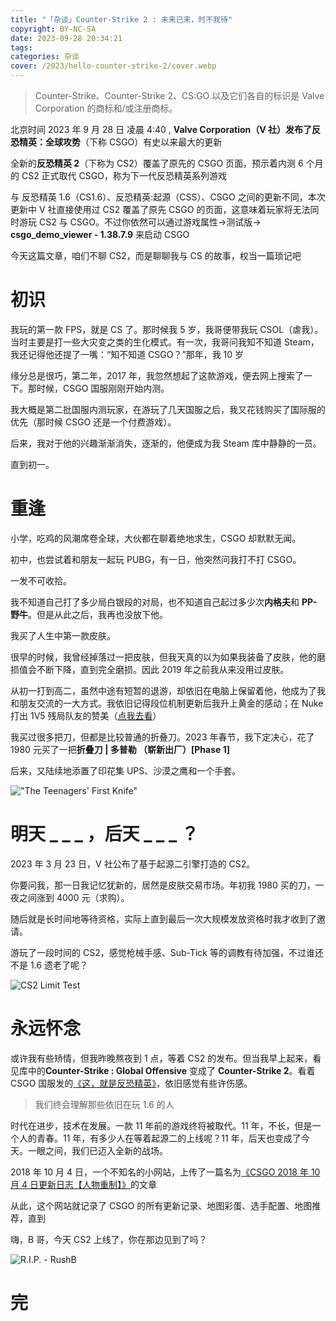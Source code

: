 ```yaml
---
title: "「杂谈」Counter-Strike 2 : 未来已来，时不我待"
copyright: BY-NC-SA
date: 2023-09-28 20:34:21
tags:
categories: 杂谈
cover: /2023/hello-counter-strike-2/cover.webp
---
```


> Counter-Strike、Counter-Strike 2、CS:GO 以及它们各自的标识是 Valve Corporation 的商标和/或注册商标。

北京时间 2023 年 9 月 28 日 凌晨 4:40 , **Valve Corporation（V 社）**发布了**反恐精英：全球攻势**（下称 CSGO）有史以来最大的更新

全新的**反恐精英 2**（下称为 CS2）覆盖了原先的 CSGO 页面，预示着内测 6 个月的 CS2 正式取代 CSGO，称为下一代反恐精英系列游戏

与 反恐精英 1.6（CS1.6）、反恐精英:起源（CSS）、CSGO 之间的更新不同，本次更新中 V 社直接使用过 CS2 覆盖了原先 CSGO 的页面，这意味着玩家将无法同时游玩 CS2 与 CSGO。不过你依然可以通过游戏属性->测试版-> **csgo_demo_viewer - 1.38.7.9** 来启动 CSGO

今天这篇文章，咱们不聊 CS2，而是聊聊我与 CS 的故事，权当一篇琐记吧

# 初识

我玩的第一款 FPS，就是 CS 了。那时候我 5 岁，我哥便带我玩 CSOL（虐我）。当时主要是打一些大灾变之类的生化模式。有一次，我哥问我知不知道 Steam，我还记得他还提了一嘴：“知不知道 CSGO？”那年，我 10 岁

缘分总是很巧，第二年，2017 年，我忽然想起了这款游戏，便去网上搜索了一下。那时候，CSGO 国服刚刚开始内测。

我大概是第二批国服内测玩家，在游玩了几天国服之后，我又花钱购买了国际服的优先（那时候 CSGO 还是一个付费游戏）。

后来，我对于他的兴趣渐渐消失，逐渐的，他便成为我 Steam 库中静静的一员。

直到初一。

# 重逢

小学，吃鸡的风潮席卷全球，大伙都在聊着绝地求生，CSGO 却默默无闻。

初中，也尝试着和朋友一起玩 PUBG，有一日，他突然问我打不打 CSGO。

一发不可收拾。

我不知道自己打了多少局白银段的对局，也不知道自己起过多少次**内格夫**和 **PP-野牛**。但是从此之后，我再也没放下他。

我买了人生中第一款皮肤。

很早的时候，我曾经掉落过一把皮肤，但我天真的以为如果我装备了皮肤，他的磨损值会不断下降，直到完全磨损。因此 2019 年之前我从来没用过皮肤。

从初一打到高二，虽然中途有短暂的退游，却依旧在电脑上保留着他，他成为了我和朋友交流的一大方式。我依旧记得段位机制更新后我升上黄金的感动；在 Nuke 打出 1V5 残局队友的赞美（[点我去看](https://www.bilibili.com/video/BV1aM411i7Tw)）

我买过很多把刀，但都是比较普通的折叠刀。2023 年春节，我下定决心，花了 1980 元买了一把**折叠刀 | 多普勒 （崭新出厂）\[Phase 1\]**

后来，又陆续地添置了印花集 UPS、沙漠之鹰和一个手套。

!["The Teenagers' First Knife"](The-Teenagers-First-Knife.jpg)

# 明天 \_ \_ \_ ，后天 \_ \_ \_ ？

2023 年 3 月 23 日，V 社公布了基于起源二引擎打造的 CS2。

你要问我，那一日我记忆犹新的，居然是皮肤交易市场。年初我 1980 买的刀，一夜之间涨到 4000 元（求购）。

随后就是长时间地等待资格，实际上直到最后一次大规模发放资格时我才收到了邀请。

游玩了一段时间的 CS2，感觉枪械手感、Sub-Tick 等的调教有待加强，不过谁还不是 1.6 遗老了呢？

![CS2 Limit Test](limitest.webp)

# 永远怀念

或许我有些矫情，但我昨晚熬夜到 1 点，等着 CS2 的发布。但当我早上起来，看见库中的**Counter-Strike : Global Offensive** 变成了 **Counter-Strike 2**。看着 CSGO 国服发的[《这，就是反恐精英》](https://www.bilibili.com/video/BV1PC4y1o7So)，依旧感觉有些许伤感。

> 我们终会理解那些依旧在玩 1.6 的人

时代在进步，技术在发展。一款 11 年前的游戏终将被取代。11 年，不长，但是一个人的青春。11 年，有多少人在等着起源二的上线呢？11 年，后天也变成了今天。一眼之间，我们已迈入全新的战场。

2018 年 10 月 4 日，一个不知名的小网站，上传了一篇名为[《CSGO 2018 年 10 月 4 日更新日志【人物重制】》](https://www.rushb.net/csgo-update-2018-10-4.html)的文章

从此，这个网站就记录了 CSGO 的所有更新记录、地图彩蛋、选手配置、地图推荐，直到

嗨，B 哥，今天 CS2 上线了，你在那边见到了吗？

![R.I.P. - RushB](rip_rushb.webp)

# 完
